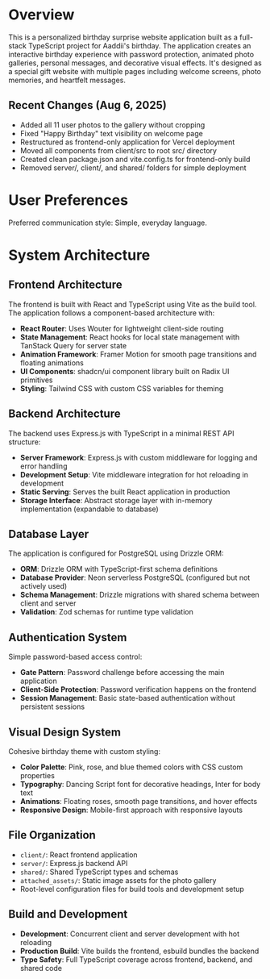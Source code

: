 # Overview

This is a personalized birthday surprise website application built as a full-stack TypeScript project for Aaddii's birthday. The application creates an interactive birthday experience with password protection, animated photo galleries, personal messages, and decorative visual effects. It's designed as a special gift website with multiple pages including welcome screens, photo memories, and heartfelt messages.

## Recent Changes (Aug 6, 2025)
- Added all 11 user photos to the gallery without cropping
- Fixed "Happy Birthday" text visibility on welcome page
- Restructured as frontend-only application for Vercel deployment
- Moved all components from client/src to root src/ directory
- Created clean package.json and vite.config.ts for frontend-only build
- Removed server/, client/, and shared/ folders for simple deployment

# User Preferences

Preferred communication style: Simple, everyday language.

# System Architecture

## Frontend Architecture
The frontend is built with React and TypeScript using Vite as the build tool. The application follows a component-based architecture with:
- **React Router**: Uses Wouter for lightweight client-side routing
- **State Management**: React hooks for local state management with TanStack Query for server state
- **Animation Framework**: Framer Motion for smooth page transitions and floating animations
- **UI Components**: shadcn/ui component library built on Radix UI primitives
- **Styling**: Tailwind CSS with custom CSS variables for theming

## Backend Architecture
The backend uses Express.js with TypeScript in a minimal REST API structure:
- **Server Framework**: Express.js with custom middleware for logging and error handling
- **Development Setup**: Vite middleware integration for hot reloading in development
- **Static Serving**: Serves the built React application in production
- **Storage Interface**: Abstract storage layer with in-memory implementation (expandable to database)

## Database Layer
The application is configured for PostgreSQL using Drizzle ORM:
- **ORM**: Drizzle ORM with TypeScript-first schema definitions
- **Database Provider**: Neon serverless PostgreSQL (configured but not actively used)
- **Schema Management**: Drizzle migrations with shared schema between client and server
- **Validation**: Zod schemas for runtime type validation

## Authentication System
Simple password-based access control:
- **Gate Pattern**: Password challenge before accessing the main application
- **Client-Side Protection**: Password verification happens on the frontend
- **Session Management**: Basic state-based authentication without persistent sessions

## Visual Design System
Cohesive birthday theme with custom styling:
- **Color Palette**: Pink, rose, and blue themed colors with CSS custom properties
- **Typography**: Dancing Script font for decorative headings, Inter for body text
- **Animations**: Floating roses, smooth page transitions, and hover effects
- **Responsive Design**: Mobile-first approach with responsive layouts

## File Organization
- `client/`: React frontend application
- `server/`: Express.js backend API
- `shared/`: Shared TypeScript types and schemas
- `attached_assets/`: Static image assets for the photo gallery
- Root-level configuration files for build tools and development setup

## Build and Development
- **Development**: Concurrent client and server development with hot reloading
- **Production Build**: Vite builds the frontend, esbuild bundles the backend
- **Type Safety**: Full TypeScript coverage across frontend, backend, and shared code